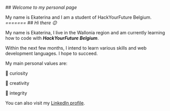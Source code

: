 *## Welcome to my personal page*

My name is Ekaterina and I am a student of HackYourFuture Belgium.
*=======*
*## Hi there :blush:*

My name is Ekaterina, I live in the Wallonia region and am currently learning how to code with ***HackYourFuture Belgium***.

Within the next few months, I intend to learn various skills and web development languages. I hope to succeed.

My main personal values are:

:new_moon_with_face: curiosity

:art: creativity

:crystal_ball: integrity

You can also visit my [LinkedIn profile](_https://www.linkedin.com/in/ekaterinamamina/_).
